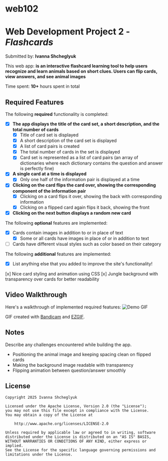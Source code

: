 # web102
# Web Development Project 2 - *Flashcards*

Submitted by: **Ivanna Shcheglyuk**

This web app: **is an interactive flashcard learning tool to help users recognize and learn animals based on short clues. Users can flip cards, view answers, and see animal images**

Time spent: **10+** hours spent in total

## Required Features

The following **required** functionality is completed:


- [x] **The app displays the title of the card set, a short description, and the total number of cards**
  - [x] Title of card set is displayed 
  - [x] A short description of the card set is displayed 
  - [x] A list of card pairs is created
  - [x] The total number of cards in the set is displayed 
  - [x] Card set is represented as a list of card pairs (an array of dictionaries where each dictionary contains the question and answer is perfectly fine)
- [x] **A single card at a time is displayed**
  - [x] Only one half of the information pair is displayed at a time
- [x] **Clicking on the card flips the card over, showing the corresponding component of the information pair**
  - [x] Clicking on a card flips it over, showing the back with corresponding information 
  - [x] Clicking on a flipped card again flips it back, showing the front
- [x] **Clicking on the next button displays a random new card**

The following **optional** features are implemented:

- [x] Cards contain images in addition to or in place of text
  - [x] Some or all cards have images in place of or in addition to text
- [ ] Cards have different visual styles such as color based on their category

The following **additional** features are implemented:

* [x] List anything else that you added to improve the site's functionality!

 [x] Nice card styling and animation using CSS
 [x] Jungle background with transparency over cards for better readability

## Video Walkthrough

Here's a walkthrough of implemented required features:
<img src="https://raw.githubusercontent.com/ivannashcheglyuk/Flashcards/main/demo.gif" alt="Demo GIF">

GIF created with [Bandicam](https://www.bandicam.com/) and [EZGIF](https://ezgif.com/).


## Notes

Describe any challenges encountered while building the app.
- Positioning the animal image and keeping spacing clean on flipped cards
- Making the background image readable with transparency
- Flipping animation between question/answer smoothly

## License

    Copyright 2025 Ivanna Shcheglyuk

    Licensed under the Apache License, Version 2.0 (the "License");
    you may not use this file except in compliance with the License.
    You may obtain a copy of the License at

        http://www.apache.org/licenses/LICENSE-2.0

    Unless required by applicable law or agreed to in writing, software
    distributed under the License is distributed on an "AS IS" BASIS,
    WITHOUT WARRANTIES OR CONDITIONS OF ANY KIND, either express or implied.
    See the License for the specific language governing permissions and
    limitations under the License.
